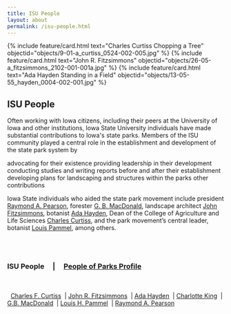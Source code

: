 ```yaml
---
title: ISU People
layout: about
permalink: /isu-people.html
---
```


<div class="card-group">
{% include feature/card.html text="Charles Curtiss Chopping a Tree" objectid="objects/9-01-a_curtiss_0524-002-005.jpg" %}
{% include feature/card.html text="John R. Fitzsimmons" objectid="objects/26-05-a_fitzsimmons_2102-001-001a.jpg" %}
{% include feature/card.html text="Ada Hayden Standing in a Field" objectid="objects/13-05-55_hayden_0004-002-001.jpg" %}
</div>


## ISU People

Often working with Iowa citizens, including their peers at the University of Iowa and other institutions, Iowa State University individuals have made substantial contributions to Iowa's state parks. Members of the ISU community played a central role in the establishment and development of the state park system by

advocating for their existence
providing leadership in their development
conducting studies and writing reports before and after their establishment
developing plans for landscaping and structures within the parks
other contributions

Iowa State individuals who aided the state park movement include president <a href="raymond-a-pearson.html">Raymond A. Pearson</a>, forester <a href="gb-macdonald.html">G. B. MacDonald</a>, landscape architect <a href="john-r-fitzsimmons.html">John Fitzsimmons</a>, botanist <a href="/ada-hayden.html">Ada Hayden</a>, Dean of the College of Agriculture and Life Sciences <a href="charles-f-curtiss.html">Charles Curtiss</a>, and the park movement’s central leader, botanist <a href="louis-h-pammel.html">Louis Pammel</a>, among others.

<br>
<br>

### ISU People &nbsp; &nbsp; | &nbsp; &nbsp; <a href="/people-of-parks-profiles.html">People of Parks Profile</a>

<br>
<br>
<div>
&nbsp; <a href="/charles-f-curtiss.html">Charles F. Curtiss</a> 
&nbsp;| <a href="/john-r-fitzsimmons.html">John R. Fitzsimmons</a>
&nbsp;| <a href="/ada-hayden.html">Ada Hayden</a> 
&nbsp;| <a href="/charlotte-king.html">Charlotte King</a> 
&nbsp;| <a href="/gb-macdonald.html">G.B. MacDonald</a> 
&nbsp;| <a href="/louis-h-pammel.html">Louis H. Pammel</a> 
&nbsp;| <a href="/raymond-a-pearson.html">Raymond A. Pearson</a>
</div>
<br>
<br>
<br>
